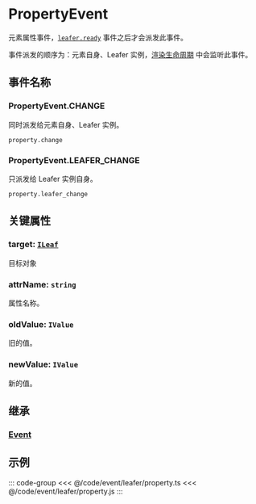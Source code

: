 # PropertyEvent

元素属性事件，[`leafer.ready`](./Leafer.md) 事件之后才会派发此事件。

事件派发的顺序为：元素自身、Leafer 实例，[渲染生命周期](/guide/life/render.md) 中会监听此事件。

## 事件名称

### PropertyEvent.CHANGE

同时派发给元素自身、Leafer 实例。

`property.change`

### PropertyEvent.LEAFER_CHANGE

只派发给 Leafer 实例自身。

`property.leafer_change`

## 关键属性

### target: [`ILeaf`](/api/interfaces/ILeaf.md)

目标对象

### attrName: `string`

属性名称。

### oldValue: `IValue`

旧的值。

### newValue: `IValue`

新的值。

## 继承

### [Event](./Event.md)

<!-- ## API

### [PropertyEvent](/api/classes/PropertyEvent.md) -->

## 示例

::: code-group
<<< @/code/event/leafer/property.ts
<<< @/code/event/leafer/property.js
:::
